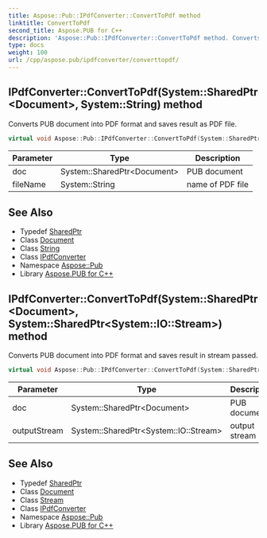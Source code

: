 ```yaml
---
title: Aspose::Pub::IPdfConverter::ConvertToPdf method
linktitle: ConvertToPdf
second_title: Aspose.PUB for C++
description: 'Aspose::Pub::IPdfConverter::ConvertToPdf method. Converts PUB document into PDF format and saves result as PDF file in C++.'
type: docs
weight: 100
url: /cpp/aspose.pub/ipdfconverter/converttopdf/
---
```

## IPdfConverter::ConvertToPdf(System::SharedPtr\<Document\>, System::String) method


Converts PUB document into PDF format and saves result as PDF file.

```cpp
virtual void Aspose::Pub::IPdfConverter::ConvertToPdf(System::SharedPtr<Document> doc, System::String fileName)=0
```


| Parameter | Type | Description |
| --- | --- | --- |
| doc | System::SharedPtr\<Document\> | PUB document |
| fileName | System::String | name of PDF file |

## See Also

* Typedef [SharedPtr](../../../system/sharedptr/)
* Class [Document](../../document/)
* Class [String](../../../system/string/)
* Class [IPdfConverter](../)
* Namespace [Aspose::Pub](../../)
* Library [Aspose.PUB for C++](../../../)
## IPdfConverter::ConvertToPdf(System::SharedPtr\<Document\>, System::SharedPtr\<System::IO::Stream\>) method


Converts PUB document into PDF format and saves result in stream passed.

```cpp
virtual void Aspose::Pub::IPdfConverter::ConvertToPdf(System::SharedPtr<Document> doc, System::SharedPtr<System::IO::Stream> outputStream)=0
```


| Parameter | Type | Description |
| --- | --- | --- |
| doc | System::SharedPtr\<Document\> | PUB document |
| outputStream | System::SharedPtr\<System::IO::Stream\> | output stream |

## See Also

* Typedef [SharedPtr](../../../system/sharedptr/)
* Class [Document](../../document/)
* Class [Stream](../../../system.io/stream/)
* Class [IPdfConverter](../)
* Namespace [Aspose::Pub](../../)
* Library [Aspose.PUB for C++](../../../)
